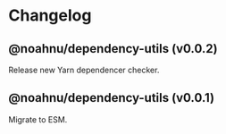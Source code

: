 # Changelog

<!-- MONOWEAVE:BELOW -->

## @noahnu/dependency-utils (v0.0.2) <a name="0.0.2"></a>

Release new Yarn dependencer checker.



## @noahnu/dependency-utils (v0.0.1) <a name="0.0.1"></a>

Migrate to ESM.

